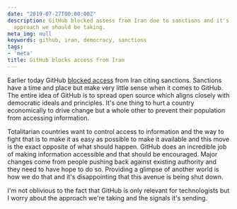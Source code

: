 ```yaml
---
date: "2019-07-27T00:00:00Z"
description: GitHub blocked assess from Iran due to sanctions and it's the exact opposite
  approach we should be taking.
meta_img: null
keywords: github, iran, democracy, sanctions
tags:
- 'meta'
title: GitHub blocks access from Iran
---
```


Earlier today GitHub [blocked access](https://www.businessinsider.com/microsoft-owned-github-reportedly-blocking-people-in-crimea-iran-sanction-2019-7) from Iran citing sanctions. Sanctions have a time and place but make very little sense when it comes to GitHub. The entire idea of GitHub is to spread open source which aligns closely with democratic ideals and principles. It's one thing to hurt a country economically to drive change but a whole other to prevent their population from accessing information.

Totalitarian countries want to control access to information and the way to fight that is to make it as easy as possible to make it available and this move is the exact opposite of what should happen. GitHub does an incredible job of making information accessible and that should be encouraged. Major changes come from people pushing back against existing authority and they need to have hope to do so. Providing a glimpse of another world is how we do that and it's disappointing that this avenue is being shut down.

I'm not oblivious to the fact that GitHub is only relevant for technologists but I worry about the approach we're taking and the signals it's sending.
